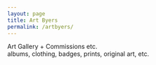 ```yaml
---
layout: page
title: Art Byers
permalink: /artbyers/
---
```

<div class="page">
Art Gallery + Commissions etc.
<br>
<!--Page orders/purchase-->
<a>albums, clothing, badges, prints, original art, etc.</a>
<br>

</div>
